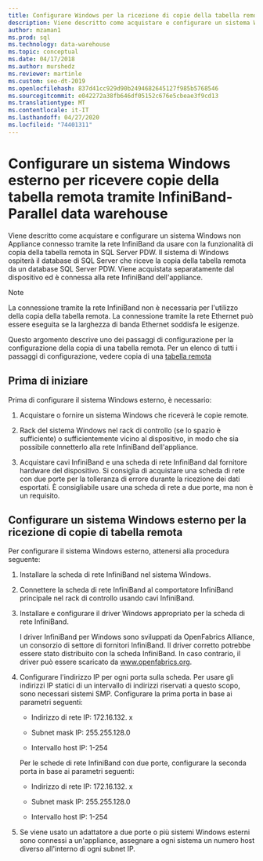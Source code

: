 ```yaml
---
title: Configurare Windows per la ricezione di copie della tabella remota
description: Viene descritto come acquistare e configurare un sistema Windows non Appliance connesso tramite la rete InfiniBand da usare con la funzionalità di copia della tabella remota in Parallel data warehouse. Il sistema di Windows ospiterà il database di SQL Server che riceve la copia della tabella remota da un database SQL Server PDW. Viene acquistata separatamente dal dispositivo ed è connessa alla rete InfiniBand dell'appliance.
author: mzaman1
ms.prod: sql
ms.technology: data-warehouse
ms.topic: conceptual
ms.date: 04/17/2018
ms.author: murshedz
ms.reviewer: martinle
ms.custom: seo-dt-2019
ms.openlocfilehash: 837d41cc929d90b2494682645127f985b5768546
ms.sourcegitcommit: e042272a38fb646df05152c676e5cbeae3f9cd13
ms.translationtype: MT
ms.contentlocale: it-IT
ms.lasthandoff: 04/27/2020
ms.locfileid: "74401311"
---
```

# <a name="configure-an-external-windows-system-to-receive-remote-table-copies-using-infiniband---parallel-data-warehouse"></a>Configurare un sistema Windows esterno per ricevere copie della tabella remota tramite InfiniBand-Parallel data warehouse
Viene descritto come acquistare e configurare un sistema Windows non Appliance connesso tramite la rete InfiniBand da usare con la funzionalità di copia della tabella remota in SQL Server PDW. Il sistema di Windows ospiterà il database di SQL Server che riceve la copia della tabella remota da un database SQL Server PDW. Viene acquistata separatamente dal dispositivo ed è connessa alla rete InfiniBand dell'appliance.  
  
> [!NOTE]  
> La connessione tramite la rete InfiniBand non è necessaria per l'utilizzo della copia della tabella remota. La connessione tramite la rete Ethernet può essere eseguita se la larghezza di banda Ethernet soddisfa le esigenze.  
  
Questo argomento descrive uno dei passaggi di configurazione per la configurazione della copia di una tabella remota. Per un elenco di tutti i passaggi di configurazione, vedere copia di una [tabella remota](remote-table-copy.md)  
  
## <a name="before-you-begin"></a>Prima di iniziare  
Prima di configurare il sistema Windows esterno, è necessario:  
  
1.  Acquistare o fornire un sistema Windows che riceverà le copie remote.  
  
2.  Rack del sistema Windows nel rack di controllo (se lo spazio è sufficiente) o sufficientemente vicino al dispositivo, in modo che sia possibile connetterlo alla rete InfiniBand dell'appliance.  
  
3.  Acquistare cavi InfiniBand e una scheda di rete InfiniBand dal fornitore hardware del dispositivo. Si consiglia di acquistare una scheda di rete con due porte per la tolleranza di errore durante la ricezione dei dati esportati. È consigliabile usare una scheda di rete a due porte, ma non è un requisito.  
  
## <a name="configure-an-external-windows-system-to-receive-remote-table-copies"></a><a name="HowToWindows"></a>Configurare un sistema Windows esterno per la ricezione di copie di tabella remota  
Per configurare il sistema Windows esterno, attenersi alla procedura seguente:  
  
1.  Installare la scheda di rete InfiniBand nel sistema Windows.  
  
2.  Connettere la scheda di rete InfiniBand al comportatore InfiniBand principale nel rack di controllo usando cavi InfiniBand.  
  
3.  Installare e configurare il driver Windows appropriato per la scheda di rete InfiniBand.  
  
    I driver InfiniBand per Windows sono sviluppati da OpenFabrics Alliance, un consorzio di settore di fornitori InfiniBand.  Il driver corretto potrebbe essere stato distribuito con la scheda InfiniBand. In caso contrario, il driver può essere scaricato da www.openfabrics.org.  
  
4.  Configurare l'indirizzo IP per ogni porta sulla scheda. Per usare gli indirizzi IP statici di un intervallo di indirizzi riservati a questo scopo, sono necessari sistemi SMP. Configurare la prima porta in base ai parametri seguenti:  
  
    -   Indirizzo di rete IP: 172.16.132. x  
  
    -   Subnet mask IP: 255.255.128.0  
  
    -   Intervallo host IP: 1-254  
  
    Per le schede di rete InfiniBand con due porte, configurare la seconda porta in base ai parametri seguenti:  
  
    -   Indirizzo di rete IP: 172.16.132. x  
  
    -   Subnet mask IP: 255.255.128.0  
  
    -   Intervallo host IP: 1-254  
  
5.  Se viene usato un adattatore a due porte o più sistemi Windows esterni sono connessi a un'appliance, assegnare a ogni sistema un numero host diverso all'interno di ogni subnet IP.  
  
<!-- MISSING LINKS 
## See Also  
[Common Metadata Query Examples &#40;SQL Server PDW&#41;](../sqlpdw/common-metadata-query-examples-sql-server-pdw.md)  
-->
  
